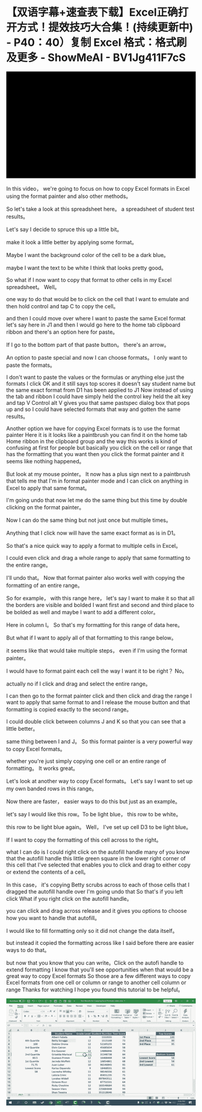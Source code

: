 # 【双语字幕+速查表下载】Excel正确打开方式！提效技巧大合集！(持续更新中) - P40：40）复制 Excel 格式：格式刷及更多 - ShowMeAI - BV1Jg411F7cS

![](img/7eb91780962b82ff6148ac5a771f8a72_0.png)

In this video， we're going to focus on how to copy Excel formats in Excel using the format painter and also other methods。

 So let's take a look at this spreadsheet here。 a spreadsheet of student test results。

 Let's say I decide to spruce this up a little bit。

 make it look a little better by applying some format。

 Maybe I want the background color of the cell to be a dark blue。

 maybe I want the text to be white I think that looks pretty good。

 So what if I now want to copy that format to other cells in my Excel spreadsheet。 Well。

 one way to do that would be to click on the cell that I want to emulate and then hold control and tap C to copy the cell。

 and then I could move over where I want to paste the same Excel format let's say here in J1 and then I would go here to the home tab clipboard ribbon and there's an option here for paste。

 If I go to the bottom part of that paste button。 there's an arrow。

An option to paste special and now I can choose formats。 I only want to paste the formats。

 I don't want to paste the values or the formulas or anything else just the formats I click OK and it still says top scores it doesn't say student name but the same exact format from D1 has been applied to J1 Now instead of using the tab and ribbon I could have simply held the control key held the alt key and tap V Control alt V gives you that same pastspec dialog box that pops up and so I could have selected formats that way and gotten the same results。

 Another option we have for copying Excel formats is to use the format painter Here it is it looks like a paintbrush you can find it on the home tab Home ribbon in the clipboard group and the way this works is kind of confusing at first for people but basically you click on the cell or range that has the formatting that you want then you click the format painter and it seems like nothing happened。

But look at my mouse pointer。 It now has a plus sign next to a paintbrush that tells me that I'm in format painter mode and I can click on anything in Excel to apply that same format。

 I'm going undo that now let me do the same thing but this time by double clicking on the format painter。

 Now I can do the same thing but not just once but multiple times。

 Anything that I click now will have the same exact format as is in D1。

 So that's a nice quick way to apply a format to multiple cells in Excel。

 I could even click and drag a whole range to apply that same formatting to the entire range。

 I'll undo that。 Now that format painter also works well with copying the formatting of an entire range。

 So for example， with this range here， let's say I want to make it so that all the borders are visible and bolded I want first and second and third place to be bolded as well and maybe I want to add a different color。

Here in column I。 So that's my formatting for this range of data here。

 But what if I want to apply all of that formatting to this range below。

 it seems like that would take multiple steps， even if I'm using the format painter。

 I would have to format paint each cell the way I want it to be right？ No。

 actually no if I click and drag and select the entire range。

 I can then go to the format painter click and then click and drag the range I want to apply that same format to and I release the mouse button and that formatting is copied exactly to the second range。

 I could double click between columns J and K so that you can see that a little better。

 same thing between I and J。 So this format painter is a very powerful way to copy Excel formats。

 whether you're just simply copying one cell or an entire range of formatting。 It works great。

 Let's look at another way to copy Excel formats。 Let's say I want to set up my own banded rows in this range。

 Now there are faster， easier ways to do this but just as an example。

 let's say I would like this row。To be light blue， this row to be white。

 this row to be light blue again。 Well， I've set up cell D3 to be light blue。

 If I want to copy the formatting of this cell across to the right。

 what I can do is I could right click on the autofill handle many of you know that the autofill handle this little green square in the lower right corner of this cell that I've selected that enables you to click and drag to either copy or extend the contents of a cell。

 In this case， it's copying Betty scrubs across to each of those cells that I dragged the autofill handle over I'm going undo that So that's if you left click What if you right click on the autofill handle。

 you can click and drag across release and it gives you options to choose how you want to handle that autofill。

 I would like to fill formatting only so it did not change the data itself。

 but instead it copied the formatting across like I said before there are easier ways to do that。

 but now that you know that you can write。Click on the autofi handle to extend formatting I know that you'll see opportunities when that would be a great way to copy Excel formats So those are a few different ways to copy Excel formats from one cell or column or range to another cell column or range Thanks for watching I hope you found this tutorial to be helpful。



![](img/7eb91780962b82ff6148ac5a771f8a72_2.png)